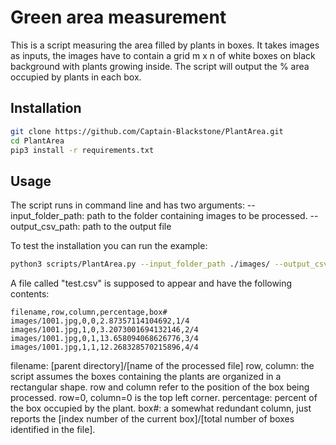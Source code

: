 # Green area measurement

This is a script measuring the area filled by plants in boxes. It takes images as inputs, the images have to contain a grid m x n of white boxes on black background with plants growing inside. The script will output the % area occupied by plants in each box. 

## Installation


```bash
git clone https://github.com/Captain-Blackstone/PlantArea.git
cd PlantArea
pip3 install -r requirements.txt 
```

## Usage

The script runs in command line and has two arguments:
--input_folder_path: path to the folder containing images to be processed.
--output_csv_path: path to the output file

To test the installation you can run the example:
```bash
python3 scripts/PlantArea.py --input_folder_path ./images/ --output_csv_path ./test.csv
```

A file called "test.csv" is supposed to appear and have the following contents: 
```
filename,row,column,percentage,box#
images/1001.jpg,0,0,2.87357114104692,1/4
images/1001.jpg,1,0,3.2073001694132146,2/4
images/1001.jpg,0,1,13.658094068626776,3/4
images/1001.jpg,1,1,12.268328570215896,4/4
```
filename: [parent directory]/[name of the processed file]
row, column: the script assumes the boxes containing the plants are organized in a rectangular shape. row and column refer to the position of the box being processed. row=0, column=0 is the top left corner.
percentage: percent of the box occupied by the plant.
box#: a somewhat redundant column, just reports the [index number of the current box]/[total number of boxes identified in the file].



